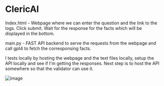 # ClericAI

Index.html - Webpage where we can enter the question and the link to the logs. Click submit. Wait for the response for the facts which will be displayed in the bottom.

main.py - FAST API backend to serve the requests from the webpage and call gpt4 to fetch the corresponsing facts.

I tests locally by hosting the webpage and the text files locally, setup the API locally and see if I'm getting the responses. Next step is to host the API somewhere so that the validator can use it. 

![image](https://github.com/PranavGrandhi/ClericAI/assets/39693342/208afeb0-d30f-4029-8fcf-eebc3f260d1b)


